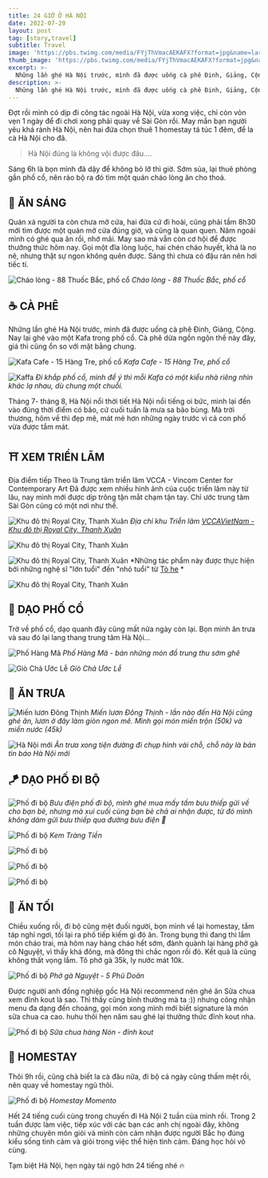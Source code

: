 ```yaml
---
title: 24 GIỜ Ở HÀ NỘI
date: 2022-07-20
layout: post
tag: [story,travel]
subtitle: Travel
image: 'https://pbs.twimg.com/media/FYjThVmacAEKAFX?format=jpg&name=large'
thumb_image: 'https://pbs.twimg.com/media/FYjThVmacAEKAFX?format=jpg&name=large'
excerpt: >-
  Những lần ghé Hà Nội trước, mình đã được uống cà phê Đinh, Giảng, Cộng. Nay lại ghé vào một Kafa trong phố cổ.
description: >-
  Những lần ghé Hà Nội trước, mình đã được uống cà phê Đinh, Giảng, Cộng. Nay lại ghé vào một Kafa trong phố cổ.
---
```



Đợt rồi mình có dịp đi công tác ngoài Hà Nội, vừa xong việc, chỉ còn vỏn vẹn 1 ngày để đi chơi xong phải quay về Sài Gòn rồi. May mắn bạn người yêu khá rành Hà Nội, nên hai đứa chọn thuê 1 homestay tá túc 1 đêm, để la cà Hà Nội cho đã. 

> Hà Nội đúng là không vội được đâu....

Sáng 6h là bọn mình đã dậy để không bỏ lỡ thì giờ. Sớm sủa, lại thuê phòng gần phố cổ, nên rảo bộ ra đó tìm một quán cháo lòng ăn cho thoả. 

## 🍲 ĂN SÁNG

Quán xá người ta còn chưa mở cửa, hai đứa cứ đi hoài, cũng phải tầm 8h30 mới tìm được một quán mở cửa đúng giờ, và cũng là quan quen. Năm ngoái mình có ghé qua ăn rồi, nhớ mãi. May sao mà vẫn còn cơ hội để được thưởng thức hôm nay. 
Gọi một đĩa lòng luộc, hai chén cháo huyết, khá là no nê, nhưng thật sự ngon không quên được. Sáng thì chưa có đậu rán nên hơi tiếc tí.

![Cháo lòng - 88 Thuốc Bắc, phố cổ](https://pbs.twimg.com/media/FYjTCaRaUAAVWgq?format=jpg&name=medium)
*Cháo lòng - 88 Thuốc Bắc, phố cổ*


## ☕️ CÀ PHÊ

Những lần ghé Hà Nội trước, mình đã được uống cà phê Đinh, Giảng, Cộng. Nay lại ghé vào một Kafa trong phố cổ. 
Cà phê dừa ngồn ngộn thế này đây, giá thì cũng ổn so với mặt bằng chung.

![Kafa Cafe - 15 Hàng Tre, phố cổ](https://pbs.twimg.com/media/FYjTCagacAA35hP?format=jpg&name=medium)
*Kafa Cafe - 15 Hàng Tre, phố cổ*

![Kaffa](https://pbs.twimg.com/media/FYjTCaVakAA905K?format=jpg&name=large)
*Đi khắp phố cổ, mình để ý thì mỗi Kafa có một kiểu nhà riêng nhìn khác lạ nhau, dù chung một chuỗi.*


Tháng 7- tháng 8, Hà Nội nổi thời tiết Hà Nội nổi tiếng oi bức, mình lại đến vào đúng thời điểm có bão, cứ cuối tuần là mưa sa bão bùng. Mà trời thương, hôm về thì đẹp mê, mát mẻ hơn những ngày trước vì cả con phố vừa được tắm mát. 

## ⛩ XEM TRIỂN LÃM

Địa điểm tiếp Theo là Trung tâm triển lãm VCCA - Vincom Center for Contemporary Art
Đã được xem nhiều hình ảnh của cuộc triển lãm này từ lâu, nay mình mới được dịp trông tận mắt chạm tận tay. Chỉ ước trung tâm Sài Gòn cũng có một nơi như thế. 

![Khu đô thị Royal City, Thanh Xuân](https://pbs.twimg.com/media/FYjTREEaMAE1xTT?format=jpg&name=large)
*Địa chỉ khu Triễn lãm [VCCAVietNam - Khu đô thị Royal City, Thanh Xuân](http://vccavietnam.com/trien-lam-quothanh-tinh-nhuaquot)*

![Khu đô thị Royal City, Thanh Xuân](https://pbs.twimg.com/media/FYjTREGaQAEhDjj?format=jpg&name=large)

![Khu đô thị Royal City, Thanh Xuân](https://pbs.twimg.com/media/FYjTREGaQAARnVp?format=jpg&name=large)
*Những tác phẩm này được thực hiện bởi những nghệ sĩ "lớn tuổi" đến "nhỏ tuổi" từ [Tò he](https://www.facebook.com/toheplay/?eid=ARDapbgm7tJ4NDgrjicQMpTDROsS8Uk_LZunTr8I9atPR88j7tqhG2vKKW1XvhUMbwdmytKPKuyUOb1B&timeline_context_item_type=intro_card_work&timeline_context_item_source=100001296278041&fref=tag)
*

![Khu đô thị Royal City, Thanh Xuân](https://pbs.twimg.com/media/FYjTREFacAAZhDM?format=jpg&name=large)


## 🏮 DẠO PHỐ CỔ

Trở về phố cổ, dạo quanh đây cũng mất nửa ngày còn lại. Bọn mình ăn trưa và sau đó lại lang thang trung tâm Hà Nội...

![Phố Hàng Mã](https://pbs.twimg.com/media/FYjTWDYakAEqUaI?format=jpg&name=medium)
*Phố Hàng Mã - bán những món đồ trung thu sớm ghê*

![Giò Chả Ước Lễ](https://pbs.twimg.com/media/FYjTmiTaMAAW5gt?format=jpg&name=large)
*Giò Chả Ước Lễ*


## 🍱 ĂN TRƯA

![Miến lươn Đông Thịnh](https://pbs.twimg.com/media/FYjTWDZakAAN8ky?format=jpg&name=medium)
*Miến lươn Đông Thịnh - lần nào đến Hà Nội cũng ghé ăn, lươn ở đây làm giòn ngon mê. Mình gọi món miến trộn (50k) và miến nước (45k)*

![Hà Nội mới](https://pbs.twimg.com/media/FYjTWDbacAAToh-?format=jpg&name=medium)
*Ăn trưa xong tiện đường đi chụp hình vài chỗ, chỗ này là bản tin báo Hà Nội mới*


## 🪁 DẠO PHỐ ĐI BỘ

![Phố đi bộ](https://pbs.twimg.com/media/FYjTWDRagAAS4Sq?format=jpg&name=large)
*Bưu điện phố đi bộ, mình ghé mua mấy tấm bưu thiếp gửi về cho bạn bè, nhưng mà xui cuối cùng bạn bè chả ai nhận được, từ đó mình không dám gửi bưu thiếp qua đường bưu điện 🥲*


![Phố đi bộ](https://pbs.twimg.com/media/FYjTbM9aMAAl3NT?format=jpg&name=large)
*Kem Tràng Tiền*


![Phố đi bộ](https://pbs.twimg.com/media/FYjTbMzaIAAwTWa?format=jpg&name=large)


![Phố đi bộ](https://pbs.twimg.com/media/FYjTbMzaMAA1hhC?format=jpg&name=large)


![Phố đi bộ](https://pbs.twimg.com/media/FYjTbMyaUAATn_r?format=jpg&name=large)


## 🍛 ĂN TỐI

Chiều xuống rồi, đi bộ cũng mệt đuối người, bọn mình về lại homestay, tắm táp nghỉ ngơi, tối lại ra phố tiếp kiếm gì đó ăn. Trong bụng thì đang thì lắm món cháo trai, mà hôm nay hàng cháo hết sớm, đành quành lại hàng phở gà cô Nguyệt, vì thấy khá đông, mà đông thì chắc ngon rồi đó. Kết quả là cũng không thất vọng lắm. Tô phở gà 35k, ly nước mát 10k.

![Phố đi bộ](https://pbs.twimg.com/media/FYjThVfaQAA8517?format=jpg&name=large)
*Phở gà Nguyệt - 5 Phũ Doãn*


Được người anh đồng nghiệp gốc Hà Nội recommend nên ghé ăn Sữa chua xem đỉnh kout là sao.
Thì thấy cũng bình thường mà ta :)) nhưng công nhận menu đa dạng đến choáng, gọi món xong mình mới biết signature là món sữa chua ca cao. huhu thôi hẹn năm sau ghé lại thưởng thức đỉnh kout nha.

![Phố đi bộ](https://pbs.twimg.com/media/FYjThVnacAAk_YO?format=jpg&name=large)
*Sữa chua hàng Nón - đỉnh kout*


## 🛁 HOMESTAY

Thôi 9h rồi, cũng chả biết la cà đâu nữa, đi bộ cả ngày cũng thấm mệt rồi, nên quay về homestay ngủ thôi.

![Phố đi bộ](https://pbs.twimg.com/media/FYjTmiSagAI0AQ8?format=jpg&name=large)
*Homestay Momento*


Hết 24 tiếng cuối cùng trong chuyến đi Hà Nội 2 tuần của mình rồi. 
Trong 2 tuần được làm việc, tiếp xúc với các bạn các anh chị ngoài đây, không những chuyên môn giỏi và mình còn cảm nhận được người Bắc họ đúng kiểu sống tình cảm và giỏi trong việc thể hiện tình cảm. Đáng học hỏi vô cùng.

Tạm biệt Hà Nội, hẹn ngày tái ngộ hơn 24 tiếng nhé 🔥


